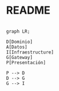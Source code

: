 # README

```mermaid

graph LR;

D[Dominio]
A[Datos]
I[Infraestructure]
G[Gateway]
P[Presentación]

P --> D
D --> G
G --> I

```

